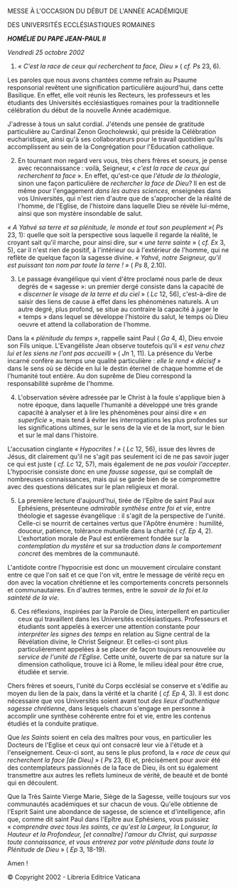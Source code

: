 MESSE À L'OCCASION DU DÉBUT DE L'ANNÉE ACADÉMIQUE

DES UNIVERSITÉS ECCLÉSIASTIQUES ROMAINES

***HOMÉLIE DU PAPE JEAN-PAUL II***

*Vendredi 25 octobre 2002*

1. *« *C'est la race de ceux qui recherchent ta face, Dieu* »* ( *cf. Ps* 23, 6).

Les paroles que nous avons chantées comme refrain au Psaume responsorial revêtent une signification particulière aujourd'hui, dans cette Basilique. En effet, elle voit réunis les Recteurs, les professeurs et les étudiants des Universités ecclésiastiques romaines pour la traditionnelle célébration du début de la nouvelle Année académique.

J'adresse à tous un salut cordial. J'étends une pensée de gratitude particulière au Cardinal Zenon Grocholewski, qui préside la Célébration eucharistique, ainsi qu'à ses collaborateurs pour le travail quotidien qu'ils accomplissent au sein de la Congrégation pour l'Education catholique.

2. En tournant mon regard vers vous, très chers frères et soeurs, je pense avec reconnaissance : voilà, Seigneur, « *c'est la race de ceux qui recherchent ta face* ». En effet, qu'est-ce que *l'étude de la théologie*, sinon une façon particulière de *rechercher la face de Dieu*? Il en est de même pour l'engagement *dans les autres sciences*, enseignées dans vos Universités, qui n'est rien d'autre que de s'approcher de la réalité de l'homme, de l'Eglise, de l'histoire dans laquelle Dieu se révèle lui-même, ainsi que son mystère insondable de salut.

*« *A Yahvé sa terre et sa plénitude, le monde et tout son peuplement* »*( *Ps* 23, 1): quelle que soit la perspective sous laquelle il regarde la réalité, le croyant sait qu'il marche, pour ainsi dire, sur « *une terre sainte* » ( *cf. Ex* 3, 5), car il n'est rien de positif, à l'intérieur ou à l'extérieur de l'homme, qui ne reflète de quelque façon la sagesse divine. *« *Yahvé, notre Seigneur, qu'il est puissant ton nom par toute la terre !* »* ( *Ps* 8, 2.10).

3. Le passage évangélique qui vient d'être proclamé nous parle de deux degrés de « sagesse »: un premier dergé consiste dans la capacité de « *discerner le visage de la terre et du ciel* » ( *Lc* 12, 56), c'est-à-dire de saisir des liens de cause à effet dans les phénomènes naturels. A un autre degré, plus profond, se situe au contraire la capacité à juger le « temps » dans lequel se développe l'histoire du salut, le temps où Dieu oeuvre et attend la collaboration de l'homme.

Dans la « *plénitude du temps* », rappelle saint Paul ( *Ga* 4, 4), Dieu envoie son Fils unique. L'Evangéliste Jean observe toutefois qu'il « *est venu chez lui et les siens ne l'ont pas accueilli* » ( *Jn* 1, 11). La présence du Verbe incarné confère au temps une qualité particulière : *elle le rend « *décisif* »* dans le sens où se décide en lui le destin éternel de chaque homme et de l'humanité tout entière. Au don suprême de Dieu correspond la responsabilité suprême de l'homme.

4. L'observation sévère adressée par le Christ à la foule s'applique bien à notre époque, dans laquelle l'humanité a développé une très grande capacité à analyser et à lire les phénomènes pour ainsi dire « *en superficie* », mais tend à éviter les interrogations les plus profondes sur les significations ultimes, sur le sens de la vie et de la mort, sur le bien et sur le mal dans l'histoire.

L'accusation cinglante *« *Hypocrites !* »* ( *Lc* 12, 56), issue des lèvres de Jésus, dit clairement qu'il ne s'agit pas seulement ici de ne pas savoir juger ce qui est juste ( *cf. Lc* 12, 57), mais également de ne *pas vouloir l'accepter*. L'hypocrisie consiste donc en une *fausse sagesse*, qui se complaît de nombreuses connaissances, mais qui se garde bien de se compromettre avec des questions délicates sur le plan religieux et moral.

5. La première lecture d'aujourd'hui, tirée de l'Epître de saint Paul aux Ephésiens, présenteune *admirable synthèse entre foi et vie*, entre théologie et sagesse évangélique : il s'agit de la perspective de l'unité. Celle-ci se nourrit de certaines vertus que l'Apôtre énumère : humilité, douceur, patience, tolérance mutuelle dans la charité ( *cf. Ep* 4, 2). L'exhortation morale de Paul est entièrement fondée sur la *contemplation du mystère* et sur sa *traduction dans le comportement concret* des membres de la communauté.

L'antidote contre l'hypocrisie est donc un mouvement circulaire constant entre ce que l'on sait et ce que l'on vit, entre le message de vérité reçu en don avec la vocation chrétienne et les comportements concrets personnels et communautaires. En d'autres termes, entre le *savoir de la foi* et *la sainteté de la vie*.

6. Ces réflexions, inspirées par la Parole de Dieu, interpellent en particulier ceux qui travaillent dans les Universités ecclésiastiques. Professeurs et étudiants sont appelés à exercer une attention constante pour *interpréter les* *signes des temps* en relation au Signe central de la Révélation divine, le Christ Seigneur. Et celles-ci sont plus particulièrement appelées à se placer de façon toujours renouvelée *au service de l'unité de l'Eglise*. Cette unité, ouverte de par sa nature sur la dimension catholique, trouve ici à Rome, le milieu idéal pour être crue, étudiée et servie.

Chers frères et soeurs, l'unité du Corps ecclésial se conserve et s'édifie au moyen du lien de la paix, dans la vérité et la charité ( *cf. Ep* 4, 3). Il est donc nécessaire que vos Universités soient avant tout *des lieux d'authentique sagesse chrétienne*, dans lesquels chacun s'engage en personne à accomplir une synthèse cohérente entre foi et vie, entre les contenus étudiés et la conduite pratique.

Que *les Saints* soient en cela des maîtres pour vous, en particulier les Docteurs de l'Eglise et ceux qui ont consacré leur vie à l'étude et à l'enseignement. Ceux-ci sont, au sens le plus profond, la « *race de ceux qui recherchent la face [de Dieu]* » ( *Ps* 23, 6) et, précisément pour avoir été des contemplateurs passionnés de la face de Dieu, ils ont su également transmettre aux autres les reflets lumineux de vérité, de beauté et de bonté qui en découlent.

Que la Très Sainte Vierge Marie, Siège de la Sagesse, veille toujours sur vos communautés académiques et sur chacun de vous. Qu'elle obtienne de l'Esprit Saint une abondance de sagesse, de science et d'intelligence, afin que, comme dit saint Paul dans l'Epître aux Ephésiens, vous puissiez « *comprendre avec tous les saints, ce qu'est la Largeur, la Longueur, la Hauteur et la Profondeur, [et connaître] l'amour du Christ, qui surpasse toute connaissance, et vous entrerez par votre plénitude dans toute la Plénitude de Dieu* » ( *Ep* 3, 18-19).

Amen !

© Copyright 2002 - Libreria Editrice Vaticana